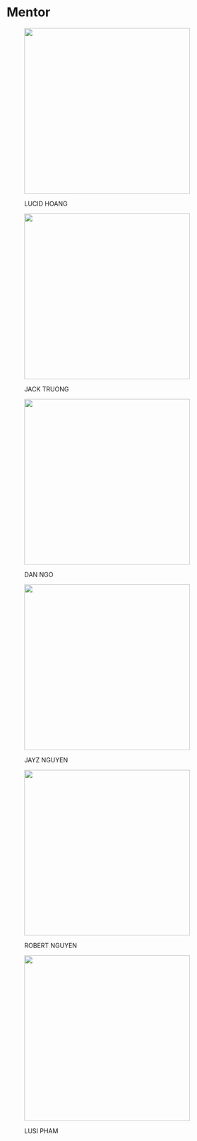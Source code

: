 # Mentor

<figure><img src="https://tingx.gitbook.io/~gitbook/image?url=https%3A%2F%2F3863703040-files.gitbook.io%2F%7E%2Ffiles%2Fv0%2Fb%2Fgitbook-x-prod.appspot.com%2Fo%2Fspaces%252F7uXNE3BdWF5Ym7bT3a6k%252Fuploads%252FDzizZO5SFZwsgj8kXKcq%252FLucid%2520Hoang.png%3Falt%3Dmedia%26token%3Dad0ed770-d003-4e0b-832a-6e3c92d41bbb&#x26;width=768&#x26;dpr=4&#x26;quality=100&#x26;sign=92ef002c&#x26;sv=1" alt="" width="375"><figcaption><p>LUCID HOANG</p></figcaption></figure>

<figure><img src="https://tingx.gitbook.io/~gitbook/image?url=https%3A%2F%2F3863703040-files.gitbook.io%2F%7E%2Ffiles%2Fv0%2Fb%2Fgitbook-x-prod.appspot.com%2Fo%2Fspaces%252F7uXNE3BdWF5Ym7bT3a6k%252Fuploads%252F3AnLQf04UKBTKnIDl8Hu%252FJack%2520Truong.png%3Falt%3Dmedia%26token%3D3b151e3c-a925-4215-b20f-d6b040509a9e&#x26;width=768&#x26;dpr=4&#x26;quality=100&#x26;sign=3249e33d&#x26;sv=1" alt="" width="375"><figcaption><p>JACK TRUONG</p></figcaption></figure>

<figure><img src="https://tingx.gitbook.io/~gitbook/image?url=https%3A%2F%2F3863703040-files.gitbook.io%2F%7E%2Ffiles%2Fv0%2Fb%2Fgitbook-x-prod.appspot.com%2Fo%2Fspaces%252F7uXNE3BdWF5Ym7bT3a6k%252Fuploads%252Ft2llcSXLCdlsxApiXEYh%252FDan%2520Ngo.png%3Falt%3Dmedia%26token%3D7112d562-e808-4900-8af9-9bea6b65e6ad&#x26;width=768&#x26;dpr=4&#x26;quality=100&#x26;sign=a05c405b&#x26;sv=1" alt="" width="375"><figcaption><p>DAN NGO</p></figcaption></figure>

<figure><img src="https://tingx.gitbook.io/~gitbook/image?url=https%3A%2F%2F3863703040-files.gitbook.io%2F%7E%2Ffiles%2Fv0%2Fb%2Fgitbook-x-prod.appspot.com%2Fo%2Fspaces%252F7uXNE3BdWF5Ym7bT3a6k%252Fuploads%252FMrOl5eWmxHijxjfSbK47%252FJayz%2520nguyen.png%3Falt%3Dmedia%26token%3D214cdcc2-0aac-4d16-b405-2addc71522cc&#x26;width=768&#x26;dpr=4&#x26;quality=100&#x26;sign=c77c7f4e&#x26;sv=1" alt="" width="375"><figcaption><p>JAYZ NGUYEN</p></figcaption></figure>

<figure><img src="https://tingx.gitbook.io/~gitbook/image?url=https%3A%2F%2F3863703040-files.gitbook.io%2F%7E%2Ffiles%2Fv0%2Fb%2Fgitbook-x-prod.appspot.com%2Fo%2Fspaces%252F7uXNE3BdWF5Ym7bT3a6k%252Fuploads%252FPmVRoAN7pjYXbMw4WlIv%252FRobert%2520Nguyen.png%3Falt%3Dmedia%26token%3D06abab81-d138-489d-82fb-ab1983eb474b&#x26;width=768&#x26;dpr=4&#x26;quality=100&#x26;sign=7eded693&#x26;sv=1" alt="" width="375"><figcaption><p>ROBERT NGUYEN</p></figcaption></figure>

<figure><img src="https://tingx.gitbook.io/~gitbook/image?url=https%3A%2F%2F3863703040-files.gitbook.io%2F%7E%2Ffiles%2Fv0%2Fb%2Fgitbook-x-prod.appspot.com%2Fo%2Fspaces%252F7uXNE3BdWF5Ym7bT3a6k%252Fuploads%252FAVFIIsR3Al6Buzx0uCsl%252FLusi%2520Pham.png%3Falt%3Dmedia%26token%3D53fc50ad-38a8-4d26-abb0-cfb557ed6d53&#x26;width=768&#x26;dpr=4&#x26;quality=100&#x26;sign=a3a98da6&#x26;sv=1" alt="" width="375"><figcaption><p>LUSI PHAM</p></figcaption></figure>
